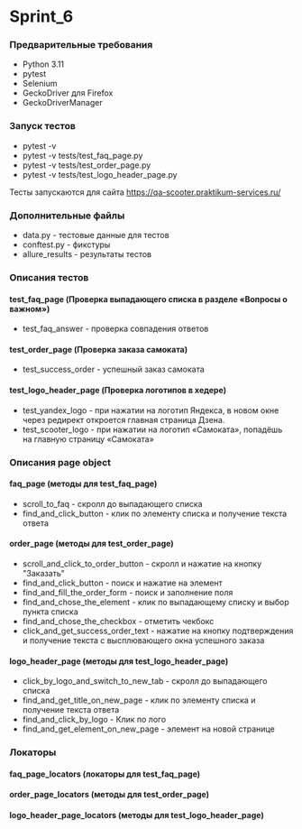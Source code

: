 # Sprint_6
### Предварительные требования
* Python 3.11
* pytest
* Selenium
* GeckoDriver для Firefox
* GeckoDriverManager

### Запуск тестов
* pytest -v
* pytest -v tests/test_faq_page.py
* pytest -v tests/test_order_page.py
* pytest -v tests/test_logo_header_page.py

Тесты запускаются для сайта https://qa-scooter.praktikum-services.ru/

### Дополнительные файлы
* data.py - тестовые данные для тестов
* conftest.py - фикстуры
* allure_results - результаты тестов

### Описания тестов
#### test_faq_page (Проверка выпадающего списка в разделе «Вопросы о важном»)
* test_faq_answer - проверка совпадения ответов

#### test_order_page (Проверка заказа самоката) 
* test_success_order - успешный заказ самоката

#### test_logo_header_page (Проверка логотипов в хедере)
* test_yandex_logo - при нажатии на логотип Яндекса, в новом окне через редирект откроется главная страница Дзена.
* test_scooter_logo - при нажатии на логотип «Самоката», попадёшь на главную страницу «Самоката»


### Описания page object
#### faq_page (методы для test_faq_page) 
* scroll_to_faq - скролл до выпадающего списка
* find_and_click_button - клик по элементу списка и получение текста ответа

#### order_page (методы для test_order_page) 
* scroll_and_click_to_order_button - скролл и нажатие на кнопку "Заказать"
* find_and_click_button - поиск и нажатие на элемент
* find_and_fill_the_order_form - поиск и заполнение поля
* find_and_chose_the_element - клик по выпадающему списку и выбор пункта списка
* find_and_chose_the_checkbox - отметить чекбокс
* click_and_get_success_order_text - нажатие на кнопку подтверждения и получение текста с высплювающего окна успешного заказа

#### logo_header_page (методы для test_logo_header_page) 
* click_by_logo_and_switch_to_new_tab - скролл до выпадающего списка
* find_and_get_title_on_new_page - клик по элементу списка и получение текста ответа
* find_and_click_by_logo - Клик по лого
* find_and_get_element_on_new_page - элемент на новой странице


### Локаторы
#### faq_page_locators (локаторы для test_faq_page) 
#### order_page_locators (методы для test_order_page) 
#### logo_header_page_locators (методы для test_logo_header_page) 
